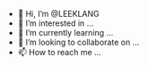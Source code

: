 - 👋 Hi, I’m @LEEKLANG
- 👀 I’m interested in ...
- 🌱 I’m currently learning ...
- 💞️ I’m looking to collaborate on ...
- 📫 How to reach me ...

<!---
LEEKLANG/LEEKLANG is a ✨ special ✨ repository because its `README.md` (this file) appears on your GitHub profile.
You can click the Preview link to take a look at your changes.
--->
